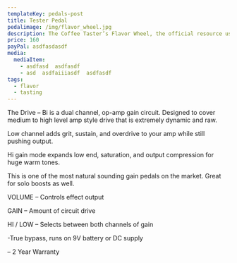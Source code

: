 ```yaml
---
templateKey: pedals-post
title: Tester Pedal
pedalimage: /img/flavor_wheel.jpg
description: The Coffee Taster’s Flavor Wheel, the official resource used by coffee tasters, has been revised for the first time this year.
price: 160
payPal: asdfasdasdf
media:
  mediaItem:
    - asdfasd  asdfasdf
    - asd  asdfaiiiasdf  asdfasdf
tags:
  - flavor
  - tasting
---
```


The Drive – Bi is a dual channel, op-amp gain circuit. Designed to cover medium to high level amp style drive that is extremely dynamic and raw.

Low channel adds grit, sustain, and overdrive to your amp while still pushing output.

Hi gain mode expands low end, saturation, and output compression for huge warm tones.

This is one of the most natural sounding gain pedals on the market. Great for solo boosts as well.

VOLUME – Controls effect output

GAIN – Amount of circuit drive

HI / LOW – Selects between both channels of gain

-True bypass, runs on 9V battery or DC supply

– 2 Year Warranty
